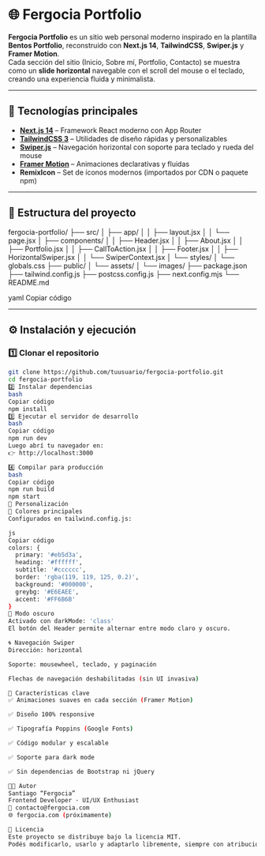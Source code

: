 # 🌐 Fergocia Portfolio

**Fergocia Portfolio** es un sitio web personal moderno inspirado en la plantilla **Bentos Portfolio**, reconstruido con **Next.js 14**, **TailwindCSS**, **Swiper.js** y **Framer Motion**.  
Cada sección del sitio (Inicio, Sobre mí, Portfolio, Contacto) se muestra como un **slide horizontal** navegable con el scroll del mouse o el teclado, creando una experiencia fluida y minimalista.

---

## 🚀 Tecnologías principales

- **[Next.js 14](https://nextjs.org/)** – Framework React moderno con App Router  
- **[TailwindCSS 3](https://tailwindcss.com/)** – Utilidades de diseño rápidas y personalizables  
- **[Swiper.js](https://swiperjs.com/react)** – Navegación horizontal con soporte para teclado y rueda del mouse  
- **[Framer Motion](https://www.framer.com/motion/)** – Animaciones declarativas y fluidas  
- **RemixIcon** – Set de íconos modernos (importados por CDN o paquete npm)

---

## 📂 Estructura del proyecto

fergocia-portfolio/
├── src/
│ ├── app/
│ │ ├── layout.jsx
│ │ └── page.jsx
│ ├── components/
│ │ ├── Header.jsx
│ │ ├── About.jsx
│ │ ├── Portfolio.jsx
│ │ ├── CallToAction.jsx
│ │ ├── Footer.jsx
│ │ ├── HorizontalSwiper.jsx
│ │ └── SwiperContext.jsx
│ └── styles/
│ └── globals.css
├── public/
│ └── assets/
│ └── images/
├── package.json
├── tailwind.config.js
├── postcss.config.js
├── next.config.mjs
└── README.md

yaml
Copiar código

---

## ⚙️ Instalación y ejecución

### 1️⃣ Clonar el repositorio
```bash
git clone https://github.com/tuusuario/fergocia-portfolio.git
cd fergocia-portfolio
2️⃣ Instalar dependencias
bash
Copiar código
npm install
3️⃣ Ejecutar el servidor de desarrollo
bash
Copiar código
npm run dev
Luego abrí tu navegador en:
👉 http://localhost:3000

4️⃣ Compilar para producción
bash
Copiar código
npm run build
npm start
🎨 Personalización
🧩 Colores principales
Configurados en tailwind.config.js:

js
Copiar código
colors: {
  primary: '#eb5d3a',
  heading: '#ffffff',
  subtitle: '#cccccc',
  border: 'rgba(119, 119, 125, 0.2)',
  background: '#000000',
  greybg: '#E6EAEE',
  accent: '#FF6B6B'
}
🌙 Modo oscuro
Activado con darkMode: 'class'
El botón del Header permite alternar entre modo claro y oscuro.

🌀 Navegación Swiper
Dirección: horizontal

Soporte: mousewheel, teclado, y paginación

Flechas de navegación deshabilitadas (sin UI invasiva)

🧠 Características clave
✅ Animaciones suaves en cada sección (Framer Motion)

✅ Diseño 100% responsive

✅ Tipografía Poppins (Google Fonts)

✅ Código modular y escalable

✅ Soporte para dark mode

✅ Sin dependencias de Bootstrap ni jQuery

🧑‍💻 Autor
Santiago “Fergocia”
Frontend Developer · UI/UX Enthusiast
📧 contacto@fergocia.com
🌐 fergocia.com (próximamente)

📄 Licencia
Este proyecto se distribuye bajo la licencia MIT.
Podés modificarlo, usarlo y adaptarlo libremente, siempre con atribución al autor original.
